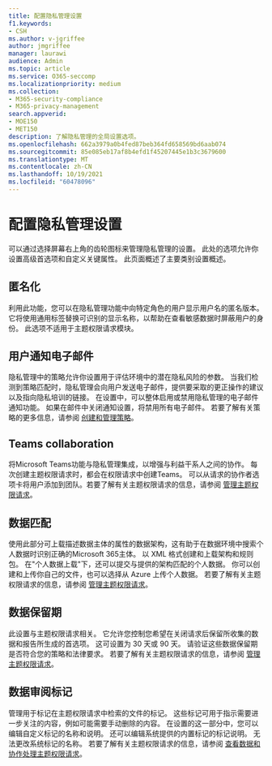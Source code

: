 ```yaml
---
title: 配置隐私管理设置
f1.keywords:
- CSH
ms.author: v-jgriffee
author: jmgriffee
manager: laurawi
audience: Admin
ms.topic: article
ms.service: O365-seccomp
ms.localizationpriority: medium
ms.collection:
- M365-security-compliance
- M365-privacy-management
search.appverid:
- MOE150
- MET150
description: 了解隐私管理的全局设置选项。
ms.openlocfilehash: 662a3979a0b4fed87beb364fd658569bd6aab074
ms.sourcegitcommit: 85e085eb17af8b4efd1f45207445e1b3c3679600
ms.translationtype: MT
ms.contentlocale: zh-CN
ms.lasthandoff: 10/19/2021
ms.locfileid: "60478096"
---
```

# <a name="configure-privacy-management-settings"></a>配置隐私管理设置

可以通过选择屏幕右上角的齿轮图标来管理隐私管理的设置。 此处的选项允许你设置高级首选项和自定义关键属性。 此页面概述了主要类别设置概述。

## <a name="anonymization"></a>匿名化

利用此功能，您可以在隐私管理功能中向特定角色的用户显示用户名的匿名版本。 它将使用通用标签替换可识别的显示名称，以帮助在查看敏感数据时屏蔽用户的身份。 此选项不适用于主题权限请求模块。

## <a name="user-notification-emails"></a>用户通知电子邮件  

隐私管理中的策略允许你设置用于评估环境中的潜在隐私风险的参数。 当我们检测到策略匹配时，隐私管理会向用户发送电子邮件，提供要采取的更正操作的建议以及指向隐私培训的链接。 在设置中，可以整体启用或禁用隐私管理的电子邮件通知功能。 如果在邮件中关闭通知设置，将禁用所有电子邮件。 若要了解有关策略的更多信息，请参阅 [创建和管理策略](privacy-management-policies.md)。

## <a name="teams-collaboration"></a>Teams collaboration  

将Microsoft Teams功能与隐私管理集成，以增强与利益干系人之间的协作。 每次创建主题权限请求时，都会在权限请求中创建Teams。 可以从请求的协作者选项卡将用户添加到团队。若要了解有关主题权限请求的信息，请参阅 [管理主题权限请求](privacy-management-subject-rights-requests.md)。

## <a name="data-matching"></a>数据匹配  

使用此部分可上载描述数据主体的属性的数据架构，这有助于在数据环境中搜索个人数据时识别正确的Microsoft 365主体。 以 XML 格式创建和上载架构和规则包。 在"个人数据上载"下，还可以提交与提供的架构匹配的个人数据。 你可以创建和上传你自己的文件，也可以选择从 Azure 上传个人数据。 若要了解有关主题权限请求的信息，请参阅 [管理主题权限请求](privacy-management-subject-rights-requests.md)。

## <a name="data-retention-periods"></a>数据保留期

此设置与主题权限请求相关。 它允许您控制您希望在关闭请求后保留所收集的数据和报告所生成的首选项。 这可设置为 30 天或 90 天。 请验证这些数据保留期是否符合您的策略和法律要求。 若要了解有关主题权限请求的信息，请参阅 [管理主题权限请求](privacy-management-subject-rights-requests.md)。

## <a name="data-review-tags"></a>数据审阅标记

管理用于标记在主题权限请求中检索的文件的标记。 这些标记可用于指示需要进一步关注的内容，例如可能需要手动删除的内容。 在设置的这一部分中，您可以编辑自定义标记的名称和说明。 还可以编辑系统提供的内置标记的标记说明。 无法更改系统标记的名称。 若要了解有关主题权限请求的信息，请参阅 [查看数据和协作处理主题权限请求](privacy-management-subject-rights-requests-review.md#step-3-review-data)。
